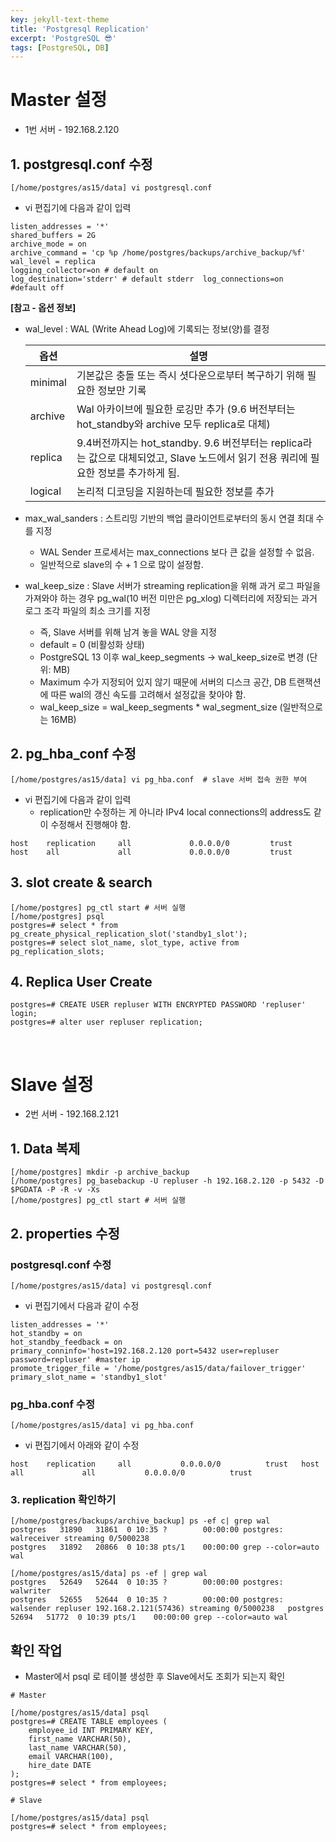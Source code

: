 ```yaml
---
key: jekyll-text-theme
title: 'Postgresql Replication'
excerpt: 'PostgreSQL 😎'
tags: [PostgreSQL, DB]
---
```



# Master 설정
* 1번 서버 - 192.168.2.120

## 1. postgresql.conf 수정

```
[/home/postgres/as15/data] vi postgresql.conf
```

* vi 편집기에 다음과 같이 입력


```
listen_addresses = '*'  
shared_buffers = 2G  
archive_mode = on  
archive_command = 'cp %p /home/postgres/backups/archive_backup/%f'  
wal_level = replica  
logging_collector=on # default on  
log_destination='stderr' # default stderr  log_connections=on  #default off  
```

**[참고 - 옵션 정보]**

* wal_level : WAL (Write Ahead Log)에 기록되는 정보(양)를 결정

  | 옵션    | 설명                                                         |
  | ------- | ------------------------------------------------------------ |
  | minimal | 기본값은 충돌 또는 즉시 셧다운으로부터 복구하기 위해 필요한 정보만 기록 |
  | archive | Wal 아카이브에 필요한 로깅만 추가 (9.6 버전부터는 hot_standby와 archive 모두 replica로 대체) |
  | replica | 9.4버전까지는 hot_standby. 9.6 버전부터는 replica라는 값으로 대체되었고, Slave 노드에서 읽기 전용 쿼리에 필요한 정보를 추가하게 됨. |
  | logical | 논리적 디코딩을 지원하는데 필요한 정보를 추가                |

* max_wal_sanders : 스트리밍 기반의 백업 클라이언트로부터의 동시 연결 최대 수를 지정

  * WAL Sender 프로세서는 max_connections 보다 큰 값을 설정할 수 없음.
  * 일반적으로 slave의 수 + 1 으로 많이 설정함.

* wal_keep_size : Slave 서버가 streaming replication을 위해 과거 로그 파일을 가져와야 하는 경우 pg_wal(10 버전 미만은 pg_xlog) 디렉터리에 저장되는 과거 로그 조각 파일의 최소 크기를 지정

  * 즉, Slave 서버를 위해 남겨 놓을 WAL 양을 지정
  * default = 0 (비활성화 상태)
  * PostgreSQL 13 이후 wal_keep_segments -> wal_keep_size로 변경 (단위: MB)
  * Maximum 수가 지정되어 있지 않기 때문에 서버의 디스크 공간, DB 트랜잭션에 따른 wal의 갱신 속도를 고려해서 설정값을 찾아야 함.
  * wal_keep_size = wal_keep_segments * wal_segment_size (일반적으로는 16MB)



## 2. pg_hba_conf 수정


```
[/home/postgres/as15/data] vi pg_hba.conf  # slave 서버 접속 권한 부여
```

* vi 편집기에 다음과 같이 입력
  * replication만 수정하는 게 아니라 IPv4 local connections의 address도 같이 수정해서 진행해야 함.

```
host    replication     all             0.0.0.0/0         trust  
host    all             all             0.0.0.0/0         trust
```



## 3. slot create & search

```
[/home/postgres] pg_ctl start # 서버 실행  
[/home/postgres] psql  
postgres=# select * from pg_create_physical_replication_slot('standby1_slot');  
postgres=# select slot_name, slot_type, active from pg_replication_slots;  
```


## 4. Replica User Create

```
postgres=# CREATE USER repluser WITH ENCRYPTED PASSWORD 'repluser' login;  
postgres=# alter user repluser replication;
```

<br>

# Slave 설정 
* 2번 서버 - 192.168.2.121

## 1. Data 복제

```
[/home/postgres] mkdir -p archive_backup  
[/home/postgres] pg_basebackup -U repluser -h 192.168.2.120 -p 5432 -D $PGDATA -P -R -v -Xs  
[/home/postgres] pg_ctl start # 서버 실행
```

## 2. properties 수정

### postgresql.conf 수정

```
[/home/postgres/as15/data] vi postgresql.conf
```

* vi 편집기에서 다음과 같이 수정

```
listen_addresses = '*'  
hot_standby = on  
hot_standby_feedback = on  
primary_conninfo='host=192.168.2.120 port=5432 user=repluser password=repluser' #master ip
promote_trigger_file = '/home/postgres/as15/data/failover_trigger'  
primary_slot_name = 'standby1_slot'  
```

### pg_hba.conf 수정

```
[/home/postgres/as15/data] vi pg_hba.conf
```

* vi 편집기에서 아래와 같이 수정

```
host    replication     all           0.0.0.0/0          trust   host    all             all           0.0.0.0/0          trust
```

### 3. replication 확인하기


```
[/home/postgres/backups/archive_backup] ps -ef c| grep wal
postgres   31890   31861  0 10:35 ?        00:00:00 postgres: walreceiver streaming 0/5000238  
postgres   31892   20866  0 10:38 pts/1    00:00:00 grep --color=auto wal 

[/home/postgres/as15/data] ps -ef | grep wal 
postgres   52649   52644  0 10:35 ?        00:00:00 postgres: walwriter  
postgres   52655   52644  0 10:35 ?        00:00:00 postgres: walsender repluser 192.168.2.121(57436) streaming 0/5000238   postgres   52694   51772  0 10:39 pts/1    00:00:00 grep --color=auto wal
```

## **확인 작업**

* Master에서 psql 로 테이블 생성한 후 Slave에서도 조회가 되는지 확인

```
# Master

[/home/postgres/as15/data] psql
postgres=# CREATE TABLE employees (                             
    employee_id INT PRIMARY KEY,
    first_name VARCHAR(50),
    last_name VARCHAR(50),
    email VARCHAR(100),
    hire_date DATE
);
postgres=# select * from employees;
```

```
# Slave

[/home/postgres/as15/data] psql
postgres=# select * from employees;
```

